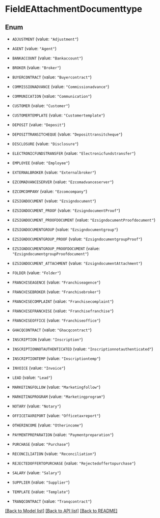 # FieldEAttachmentDocumenttype

## Enum


* `ADJUSTMENT` (value: `"Adjustment"`)

* `AGENT` (value: `"Agent"`)

* `BANKACCOUNT` (value: `"Bankaccount"`)

* `BROKER` (value: `"Broker"`)

* `BUYERCONTRACT` (value: `"Buyercontract"`)

* `COMMISSIONADVANCE` (value: `"Commissionadvance"`)

* `COMMUNICATION` (value: `"Communication"`)

* `CUSTOMER` (value: `"Customer"`)

* `CUSTOMERTEMPLATE` (value: `"Customertemplate"`)

* `DEPOSIT` (value: `"Deposit"`)

* `DEPOSITTRANSITCHEQUE` (value: `"Deposittransitcheque"`)

* `DISCLOSURE` (value: `"Disclosure"`)

* `ELECTRONICFUNDSTRANSFER` (value: `"Electronicfundstransfer"`)

* `EMPLOYEE` (value: `"Employee"`)

* `EXTERNALBROKER` (value: `"Externalbroker"`)

* `EZCOMADVANCESERVER` (value: `"Ezcomadvanceserver"`)

* `EZCOMCOMPANY` (value: `"Ezcomcompany"`)

* `EZSIGNDOCUMENT` (value: `"Ezsigndocument"`)

* `EZSIGNDOCUMENT_PROOF` (value: `"EzsigndocumentProof"`)

* `EZSIGNDOCUMENT_PROOFDOCUMENT` (value: `"EzsigndocumentProofdocument"`)

* `EZSIGNDOCUMENTGROUP` (value: `"Ezsigndocumentgroup"`)

* `EZSIGNDOCUMENTGROUP_PROOF` (value: `"EzsigndocumentgroupProof"`)

* `EZSIGNDOCUMENTGROUP_PROOFDOCUMENT` (value: `"EzsigndocumentgroupProofdocument"`)

* `EZSIGNDOCUMENT_ATTACHMENT` (value: `"EzsigndocumentAttachment"`)

* `FOLDER` (value: `"Folder"`)

* `FRANCHISEAGENCE` (value: `"Franchiseagence"`)

* `FRANCHISEBROKER` (value: `"Franchisebroker"`)

* `FRANCHISECOMPLAINT` (value: `"Franchisecomplaint"`)

* `FRANCHISEFRANCHISE` (value: `"Franchisefranchise"`)

* `FRANCHISEOFFICE` (value: `"Franchiseoffice"`)

* `GHACQCONTRACT` (value: `"Ghacqcontract"`)

* `INSCRIPTION` (value: `"Inscription"`)

* `INSCRIPTIONNOTAUTHENTICATED` (value: `"Inscriptionnotauthenticated"`)

* `INSCRIPTIONTEMP` (value: `"Inscriptiontemp"`)

* `INVOICE` (value: `"Invoice"`)

* `LEAD` (value: `"Lead"`)

* `MARKETINGFOLLOW` (value: `"Marketingfollow"`)

* `MARKETINGPROGRAM` (value: `"Marketingprogram"`)

* `NOTARY` (value: `"Notary"`)

* `OFFICETAXREPORT` (value: `"Officetaxreport"`)

* `OTHERINCOME` (value: `"Otherincome"`)

* `PAYMENTPREPARATION` (value: `"Paymentpreparation"`)

* `PURCHASE` (value: `"Purchase"`)

* `RECONCILIATION` (value: `"Reconciliation"`)

* `REJECTEDOFFERTOPURCHASE` (value: `"Rejectedoffertopurchase"`)

* `SALARY` (value: `"Salary"`)

* `SUPPLIER` (value: `"Supplier"`)

* `TEMPLATE` (value: `"Template"`)

* `TRANQCONTRACT` (value: `"Tranqcontract"`)


[[Back to Model list]](../README.md#documentation-for-models) [[Back to API list]](../README.md#documentation-for-api-endpoints) [[Back to README]](../README.md)


